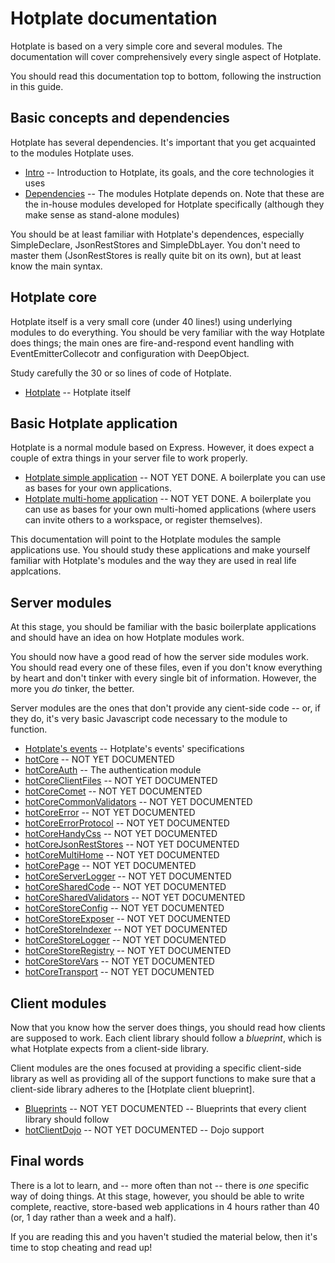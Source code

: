 # Hotplate documentation

Hotplate is based on a very simple core and several modules. The documentation will cover comprehensively every single aspect of Hotplate.

You should read this documentation top to bottom, following the instruction in this guide.

## Basic concepts and dependencies

Hotplate has several dependencies. It's important that you get acquainted to the modules Hotplate uses.

* [Intro](/docs/intro) -- Introduction to Hotplate, its goals, and the core technologies it uses
* [Dependencies](/docs/dependencies) -- The modules Hotplate depends on. Note that these are the in-house modules developed for Hotplate specifically (although they make sense as stand-alone modules)

You should be at least familiar with Hotplate's dependences, especially SimpleDeclare, JsonRestStores and SimpleDbLayer. You don't need to master them (JsonRestStores is really quite bit on its own), but at least know the main syntax.

## Hotplate core

Hotplate itself is a very small core (under 40 lines!) using underlying modules to do everything.
You should be very familiar with the way Hotplate does things; the main ones are fire-and-respond event handling with EventEmitterCollecotr and configuration with DeepObject.

Study carefully the 30 or so lines of code of Hotplate.

* [Hotplate](/docs/hotplate) -- Hotplate itself

## Basic Hotplate application

Hotplate is a normal module based on Express. However, it does expect a couple of extra things in your server file to work properly.

* [Hotplate simple application]() -- NOT YET DONE. A boilerplate you can use as bases for your own applications.
* [Hotplate multi-home application]() -- NOT YET DONE. A boilerplate you can use as bases for your own multi-homed applications (where users can invite others to a workspace, or register themselves).

This documentation will point to the Hotplate modules the sample applications use. You should study these applications and make yourself familiar with Hotplate's modules and the way they are used in real life applcations.

## Server modules

At this stage, you should be familiar with the basic boilerplate applications and should have an idea on how Hotplate modules work.

You should now have a good read of how the server side modules work. You should read every one of these files, even if you don't know everything by heart and don't tinker with every single bit of information. However, the more you _do_ tinker, the better.

Server modules are the ones that don't provide any cient-side code -- or, if they do, it's very basic Javascript code necessary to the module to function.

* [Hotplate's events](/docs/events) -- Hotplate's events' specifications
* [hotCore]() -- NOT YET DOCUMENTED
* [hotCoreAuth](modules/hotCoreAuth) -- The authentication module
* [hotCoreClientFiles]() -- NOT YET DOCUMENTED
* [hotCoreComet]() -- NOT YET DOCUMENTED
* [hotCoreCommonValidators]() -- NOT YET DOCUMENTED
* [hotCoreError]() -- NOT YET DOCUMENTED
* [hotCoreErrorProtocol]() -- NOT YET DOCUMENTED
* [hotCoreHandyCss]() -- NOT YET DOCUMENTED
* [hotCoreJsonRestStores]() -- NOT YET DOCUMENTED
* [hotCoreMultiHome]() -- NOT YET DOCUMENTED
* [hotCorePage]() -- NOT YET DOCUMENTED
* [hotCoreServerLogger]() -- NOT YET DOCUMENTED
* [hotCoreSharedCode]() -- NOT YET DOCUMENTED
* [hotCoreSharedValidators]() -- NOT YET DOCUMENTED
* [hotCoreStoreConfig]() -- NOT YET DOCUMENTED
* [hotCoreStoreExposer]() -- NOT YET DOCUMENTED
* [hotCoreStoreIndexer]() -- NOT YET DOCUMENTED
* [hotCoreStoreLogger]() -- NOT YET DOCUMENTED
* [hotCoreStoreRegistry]() -- NOT YET DOCUMENTED
* [hotCoreStoreVars]() -- NOT YET DOCUMENTED
* [hotCoreTransport]() -- NOT YET DOCUMENTED

## Client modules

Now that you know how the server does things, you should read how clients are supposed to work. Each client library should follow a _blueprint_, which is what Hotplate expects from a client-side library.

Client modules are the ones focused at providing a specific client-side library as well as providing all of the support functions to make sure that a client-side library adheres to the [Hotplate client blueprint].

* [Blueprints]() -- NOT YET DOCUMENTED -- Blueprints that every client library should follow
* [hotClientDojo]() -- NOT YET DOCUMENTED -- Dojo support

## Final words

There is a lot to learn, and -- more often than not -- there is _one_ specific way of doing things. At this stage, however, you should be able to write complete, reactive, store-based web applications in 4 hours rather than 40 (or, 1 day rather than a week and a half).

If you are reading this and you haven't studied the material below, then it's time to stop cheating and read up!
